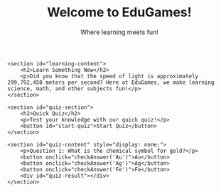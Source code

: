 <!DOCTYPE html>
<html lang="en">
<head>
    <meta charset="UTF-8">
    <title>EduGames - Learn and Play</title>
    <link rel="stylesheet" type="text/css" href="style.css">
    <script src="script.js"></script>
</head>
<body>
    <header>
        <h1>Welcome to EduGames!</h1>
        <p>Where learning meets fun!</p>
    </header>

    <section id="learning-content">
        <h2>Learn Something New</h2>
        <p>Did you know that the speed of light is approximately 299,792,458 meters per second? Here at EduGames, we make learning science, math, and other subjects fun!</p>
    </section>

    <section id="quiz-section">
        <h2>Quick Quiz</h2>
        <p>Test your knowledge with our quick quiz!</p>
        <button id="start-quiz">Start Quiz</button>
    </section>

    <section id="quiz-content" style="display: none;">
        <p>Question 1: What is the chemical symbol for gold?</p>
        <button onclick="checkAnswer('Au')">Au</button>
        <button onclick="checkAnswer('Ag')">Ag</button>
        <button onclick="checkAnswer('Fe')">Fe</button>
        <div id="quiz-result"></div>
    </section>
</body>
</html>
